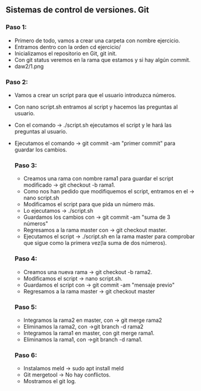 ## Sistemas de control de versiones. Git
### Paso 1:
-   Primero de todo, vamos a crear una carpeta con nombre ejercicio.
-   Entramos dentro con la orden cd ejercicio/
-   Inicializamos el repositorio en Git, git init.
-   Con git status veremos en la rama que estamos y si hay algún commit.
- daw2/1.png

### Paso 2:
- Vamos a crear un script para que el usuario introduzca números.
- Con nano script.sh entramos al script y hacemos las preguntas al usuario.
- Con el comando -> ./script.sh ejecutamos el script y le hará las preguntas al usuario.
- Ejecutamos el comando -> git commit -am "primer commit" para guardar los cambios.
  
  ### Paso 3:
  - Creamos una rama con nombre rama1 para guardar el script modificado -> git checkout -b rama1.
  - Como nos han pedido que modifiquemos el script, entramos en el -> nano script.sh
  - Modificamos el script para que pida un número más.
  - Lo ejecutamos -> ./script.sh
  - Guardamos los cambios con -> git commit -am "suma de 3 números"
  - Regresamos a la rama master con -> git checkout master.
  - Ejecutamos el script -> ./script.sh en la rama master para comprobar que sigue como la primera vez(la suma de dos números).
  
  ### Paso 4:
  - Creamos una nueva rama -> git checkout -b rama2.
  - Modificamos el script -> nano script.sh.
  - Guardamos el script con -> git commit -am "mensaje previo"
  - Regresamos a la rama master -> git checkout master
  
  ### Paso 5:
  - Integramos la rama2 en master, con -> git merge rama2
  - Eliminamos la rama2, con ->git branch -d rama2
  - Integramos la rama1 en master, con git merge rama1.
  - Eliminamos la rama1, con ->git branch -d rama1.
  
  ### Paso 6: 
  - Instalamos meld -> sudo apt install meld
  - Git mergetool -> No hay conflictos.
  - Mostramos el git log.
